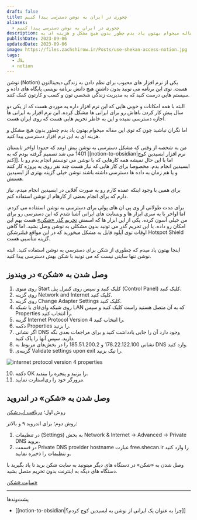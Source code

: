 ```yaml
---
draft: false
title: چجوری در ایران به نوشن دسترسی پیدا کنیم
aliases:
  - چجوری در ایران به نوشن دسترسی پیدا کنیم
description: توی این مقاله میخوام بهتون یاد بدم چطور بدون هیچ مشکل و هزینه ای به Notion دسترسی پیدا کنید.
publishDate: 2023-09-06
updatedDate: 2023-09-06
image: https://files.zachshirow.ir/Posts/use-shekan-access-notion.jpg
tags:
  - بلاگ
  - notion
---
```


نوشن (Notion) یکی از نرم افزار های محبوب برای نظم دادن به زندگی دیجیتالتون هست. توی این برنامه می تونید بدون داشتن هیچ دانش برنامه نویسی پایگاه های داده و سیستم هایی درست کنید که به مدیریت زندگی شخصی تون و کسب و کارتون کمک کنند. 

البته با همه امکانات و خوبی هایی که این نرم افزار داره یه موردی هست که از یکی دو سال پیش کار کردن باهاش رو برای ایرانی ها مشکل کرده. این نرم افزار به ایرانی ها اجازه دسترسی نمیده و این به خاطر تحریم هایی هست که روی ایران هست. 

اما نگران نباشید چون که توی این مقاله میخوام بهتون یاد بدم چطور بدون هیچ مشکل و هزینه ای به این نرم افزار دسترسی پیدا کنید. 

من به شخصه از وقتی که مشکل دسترسی به نوشن پیش اومد که حدودا اواخر تابستان 1401 می شد تصمیم گرفته بودم که به [[notion-to-obsidian|نرم افزار ابسیدین کوچ کنم]]. اما با این حال نمیشه همه کارهایی که با نوشن می تونستم انجام بدم رو با ابسیدین انجام بدم. مخصوصا برای کار هایی که نیاز هست چند نفر روی یه پروژه کار کنند و یا هم زمان به داده ها دسترسی داشته باشند نوشن خیلی گزینه بهتری از ابسیدین هستش. 

برای همین با وجود اینکه عمده کارم رو به صورت آفلاین در ابسیدین انجام میدم، نیاز دارم که برای انجام بعضی از کارهام از نوشن استفاده کنم. 

برای مدت طولانی از وی پی ان های پولی برای دسترسی به نوشن استفاده می کردم. اما اواخر با یه سری ابزار ها و وبسایت های ایرانی آشنا شدم که این دسترسی رو برای من خیلی آسون کرده. یکی از این ابزار ها که اسمش [تحریم گذر «شکن»](https://shecan.ir/) هست بهم این امکان رو داده. با این تحریم گذر می تونید بدون مشکلی به نوشن وصل بشید. اما گاهی اوقات توی آپلود فایل به مشکل میخورید که در این مواقع فیلترشکن Hotspot Shield گزینه مناسبی هست.

اینجا بهتون یاد میدم که چطوری از شکن برای دسترسی به نوشن استفاده کنید. البته نوشن تنها سایتی نیست که می تونید با شکن بهش دسترسی پیدا کنید. 

## وصل شدن به «شکن» در ویندوز

1. روی منوی Start کلیک کنید و سپس روی کنترل پنل (Control Panel) کلیک کنید.
2. روی گزینه Network and Internet کلیک کنید.
3. روی گزینه Change Adapter Settings کلیک کنید.
4. روی شبکه وای‌فای یا شبکه LAN که به آن متصل هستید راست کلیک کنید و سپس Properties را انتخاب کنید.
5. گزینه Internet Protocol Version 4 را انتخاب کنید.
6. دکمه Properties را بزنید.
7. اگر نشانی DNS وجود دارد آن را جایی یادداشت کنید و برای مراجعات بعدی نگه دارید. سپس آنها را پاک کنید.
8. نشانی 178.22.122.100 و 185.51.200.2 را در بخش‌های مربوط به DNS وارد کنید.
9. گزینه‌ی Validate settings upon exit را تیک بزنید.

![internet protocol version 4 properties](https://shecan.ir/wp-content/uploads/2019/06/properties.png)

10. دکمه OK را بزنید و پنجره را ببندید.
11. مرورگر خود را ری‌استارت نمایید.

## وصل شدن به «شکن» در اندروید


روش اول؛ [دریافت اپ شکن](https://shecan.ir/shecan.apk) 

روش دوم؛ برای اندروید ۹ و بالاتر:

1. در تنظیمات  (Settings) به بخش Network & Internet -> Advanced -> Private DNS بروید. 
2. در قسمت Private DNS provider hostname عبارت free.shecan.ir را وارد کنید و تنظیمات را ذخیره نمایید.

وصل شدن به «شکن» در دستگاه های دیگر
میتونید به سایت شکن برید تا یاد بگیرید با دستگاه های دیگه به اینترنت بدون تحریم متصل بشید. 

[سایت «شکن»](https://shecan.ir/)




---
پشت‌وند‌ها
- [[notion-to-obsidian|چرا به عنوان یک ایرانی از نوشن به ابسیدین کوچ کردم؟]]
